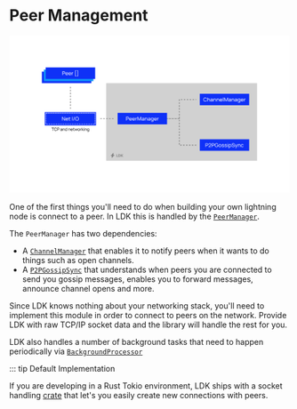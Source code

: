 # Peer Management
![Peer Management](../assets/ldk-peer-management.svg)

One of the first things you'll need to do when building your own lightning node is connect to a peer. In LDK this is handled by the [`PeerManager`](https://docs.rs/lightning/*/lightning/ln/peer_handler/struct.PeerManager.html).

The `PeerManager` has two dependencies: 
 - A [`ChannelManager`](https://docs.rs/lightning/*/lightning/ln/channelmanager/index.html) that enables it to notify peers when it wants to do things such as open channels.
 - A [`P2PGossipSync`](https://docs.rs/lightning/*/lightning/routing/gossip/struct.P2PGossipSync.html) that understands when peers you are connected to send you gossip messages, enables you to forward messages, announce channel opens and more. 

Since LDK knows nothing about your networking stack, you'll need to implement this module in order to connect to peers on the network. Provide LDK with raw TCP/IP socket data and the library will handle the rest for you.

LDK also handles a number of background tasks that need to happen periodically via [`BackgroundProcessor`](https://docs.rs/lightning-background-processor/*/lightning_background_processor/struct.BackgroundProcessor.html)

::: tip Default Implementation

If you are developing in a Rust Tokio environment, LDK ships with a socket handling [crate](https://docs.rs/lightning-net-tokio/*/lightning_net_tokio/) that let's you easily create new connections with peers. 

